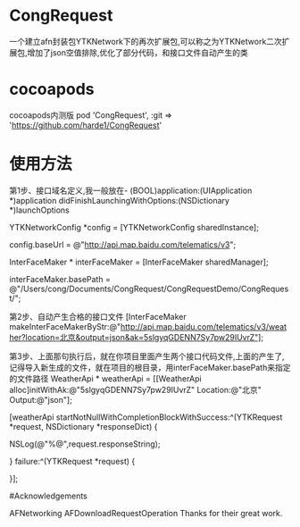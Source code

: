 # CongRequest

 一个建立afn封装包YTKNetwork下的再次扩展包,可以称之为YTKNetwork二次扩展包,增加了json空值排除,优化了部分代码，和接口文件自动产生的类

# cocoapods
cocoapods内测版
pod 'CongRequest', :git => 'https://github.com/harde1/CongRequest'

# 使用方法
第1步、接口域名定义,我一般放在- (BOOL)application:(UIApplication *)application didFinishLaunchingWithOptions:(NSDictionary *)launchOptions

YTKNetworkConfig *config = [YTKNetworkConfig sharedInstance];

config.baseUrl = @"http://api.map.baidu.com/telematics/v3";

InterFaceMaker * interFaceMaker = [InterFaceMaker sharedManager];

interFaceMaker.basePath = @"/Users/cong/Documents/CongRequest/CongRequestDemo/CongRequest/";

第2步、自动产生合格的接口文件
[InterFaceMaker makeInterFaceMakerByStr:@"http://api.map.baidu.com/telematics/v3/weather?location=北京&output=json&ak=5slgyqGDENN7Sy7pw29IUvrZ"];

第3步、上面那句执行后，就在你项目里面产生两个接口代码文件,上面的产生了,记得导入新生成的文件，就在项目的根目录，用interFaceMaker.basePath来指定的文件路径
WeatherApi * weatherApi = [[WeatherApi alloc]initWithAk:@"5slgyqGDENN7Sy7pw29IUvrZ" Location:@"北京" Output:@"json"];


[weatherApi startNotNullWithCompletionBlockWithSuccess:^(YTKRequest *request, NSDictionary *responseDict) {

NSLog(@"%@",request.responseString);


} failure:^(YTKRequest *request) {

}];

#Acknowledgements

AFNetworking
AFDownloadRequestOperation
Thanks for their great work.  



